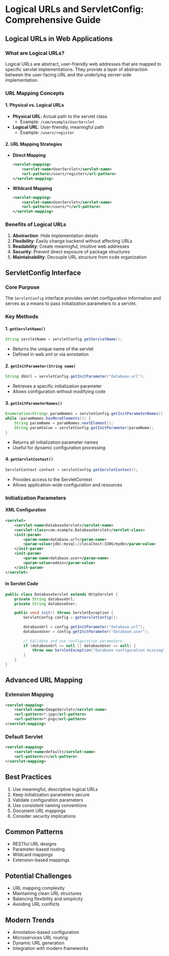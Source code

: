 # Logical URLs and ServletConfig: Comprehensive Guide

## Logical URLs in Web Applications

### What are Logical URLs?

Logical URLs are abstract, user-friendly web addresses that are mapped to specific servlet implementations. They provide a layer of abstraction between the user-facing URL and the underlying server-side implementation.

### URL Mapping Concepts

#### 1. Physical vs. Logical URLs
- **Physical URL**: Actual path to the servlet class
  - Example: `/com/example/UserServlet`
- **Logical URL**: User-friendly, meaningful path
  - Example: `/users/register`

#### 2. URL Mapping Strategies
- **Direct Mapping**
  ```xml
  <servlet-mapping>
      <servlet-name>UserServlet</servlet-name>
      <url-pattern>/users/register</url-pattern>
  </servlet-mapping>
  ```

- **Wildcard Mapping**
  ```xml
  <servlet-mapping>
      <servlet-name>UserServlet</servlet-name>
      <url-pattern>/users/*</url-pattern>
  </servlet-mapping>
  ```

### Benefits of Logical URLs
1. **Abstraction**: Hide implementation details
2. **Flexibility**: Easily change backend without affecting URLs
3. **Readability**: Create meaningful, intuitive web addresses
4. **Security**: Prevent direct exposure of package structures
5. **Maintainability**: Decouple URL structure from code organization

## ServletConfig Interface

### Core Purpose
The `ServletConfig` interface provides servlet configuration information and serves as a means to pass initialization parameters to a servlet.

### Key Methods

#### 1. `getServletName()`
```java
String servletName = servletConfig.getServletName();
```
- Returns the unique name of the servlet
- Defined in web.xml or via annotation

#### 2. `getInitParameter(String name)`
```java
String dbUrl = servletConfig.getInitParameter("database.url");
```
- Retrieves a specific initialization parameter
- Allows configuration without modifying code

#### 3. `getInitParameterNames()`
```java
Enumeration<String> paramNames = servletConfig.getInitParameterNames();
while (paramNames.hasMoreElements()) {
    String paramName = paramNames.nextElement();
    String paramValue = servletConfig.getInitParameter(paramName);
}
```
- Returns all initialization parameter names
- Useful for dynamic configuration processing

#### 4. `getServletContext()`
```java
ServletContext context = servletConfig.getServletContext();
```
- Provides access to the ServletContext
- Allows application-wide configuration and resources

### Initialization Parameters

#### XML Configuration
```xml
<servlet>
    <servlet-name>DatabaseServlet</servlet-name>
    <servlet-class>com.example.DatabaseServlet</servlet-class>
    <init-param>
        <param-name>database.url</param-name>
        <param-value>jdbc:mysql://localhost:3306/mydb</param-value>
    </init-param>
    <init-param>
        <param-name>database.user</param-name>
        <param-value>admin</param-value>
    </init-param>
</servlet>
```

#### In Servlet Code
```java
public class DatabaseServlet extends HttpServlet {
    private String databaseUrl;
    private String databaseUser;

    public void init() throws ServletException {
        ServletConfig config = getServletConfig();
        
        databaseUrl = config.getInitParameter("database.url");
        databaseUser = config.getInitParameter("database.user");
        
        // Validate and use configuration parameters
        if (databaseUrl == null || databaseUser == null) {
            throw new ServletException("Database configuration missing");
        }
    }
}
```

## Advanced URL Mapping

### Extension Mapping
```xml
<servlet-mapping>
    <servlet-name>ImageServlet</servlet-name>
    <url-pattern>*.jpg</url-pattern>
    <url-pattern>*.png</url-pattern>
</servlet-mapping>
```

### Default Servlet
```xml
<servlet-mapping>
    <servlet-name>default</servlet-name>
    <url-pattern>/</url-pattern>
</servlet-mapping>
```

## Best Practices

1. Use meaningful, descriptive logical URLs
2. Keep initialization parameters secure
3. Validate configuration parameters
4. Use consistent naming conventions
5. Document URL mappings
6. Consider security implications

## Common Patterns

- RESTful URL designs
- Parameter-based routing
- Wildcard mappings
- Extension-based mappings

## Potential Challenges

- URL mapping complexity
- Maintaining clean URL structures
- Balancing flexibility and simplicity
- Avoiding URL conflicts

## Modern Trends

- Annotation-based configuration
- Microservices URL routing
- Dynamic URL generation
- Integration with modern frameworks